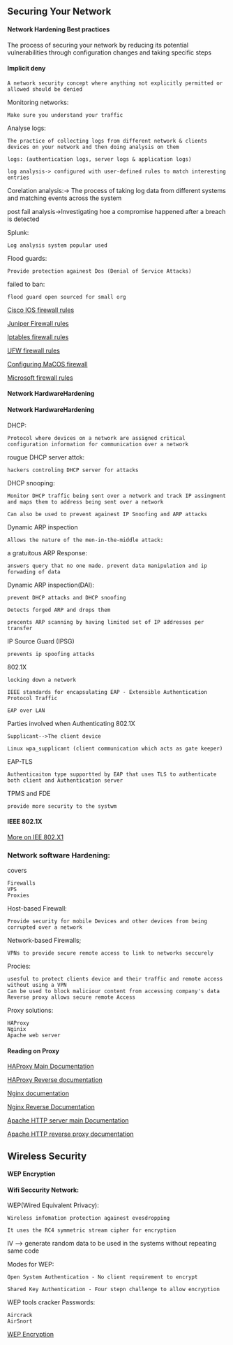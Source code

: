 
## Securing Your Network

#### Network Hardening Best practices

The process of securing your network by reducing its potential vulnerabilities through configuration changes and taking specific steps

#### Implicit deny

    A network security concept where anything not explicitly permitted or allowed should be denied

Monitoring networks:

    Make sure you understand your traffic

Analyse logs:

    The practice of collecting logs from different network & clients devices on your network and then doing analysis on them

    logs: (authentication logs, server logs & application logs)

    log analysis-> configured with user-defined rules to match interesting entries

Corelation analysis:-> The process of taking log data from different systems and matching events across the system

post fail analysis->Investigating hoe a compromise happened after a breach is detected

Splunk:

    Log analysis system popular used

Flood guards:

    Provide protection againest Dos (Denial of Service Attacks)

failed to ban:

    flood guard open sourced for small org

[Cisco IOS firewall rules](https://www.cisco.com/en/US/docs/routers/access/800/850/software/configuration/guide/firewall.html)

[Juniper Firewall rules](https://www.juniper.net/documentation/en_US/junos/topics/usage-guidelines/services-configuring-stateful-firewall-rules.html)

[Iptables firewall rules](https://www.digitalocean.com/community/tutorials/iptables-essentials-common-firewall-rules-and-commands)

[UFW firewall rules](https://www.digitalocean.com/community/tutorials/ufw-essentials-common-firewall-rules-and-commands)

[Configuring MaCOS firewall](https://support.apple.com/en-us/HT201642)

[Microsoft firewall rules](https://technet.microsoft.com/en-us/library/cc754274(v=ws.11).aspx)


#### Network HardwareHardening

#### Network HardwareHardening

DHCP:

    Protocol where devices on a network are assigned critical configuration information for communication over a network

rougue DHCP server attck:

    hackers controling DHCP server for attacks

DHCP snooping:

    Monitor DHCP traffic being sent over a network and track IP assingment and maps them to address being sent over a network

    Can also be used to prevent againest IP Snoofing and ARP attacks

Dynamic ARP inspection

    Allows the nature of the men-in-the-middle attack:

a gratuitous ARP Response:

    answers query that no one made. prevent data manipulation and ip forwading of data

Dynamic ARP inspection(DAI):

    prevent DHCP attacks and DHCP snoofing

    Detects forged ARP and drops them

    precents ARP scanning by having limited set of IP addresses per transfer

IP Source Guard (IPSG)
    
    prevents ip spoofing attacks

802.1X

    locking down a network

    IEEE standards for encapsulating EAP - Extensible Authentication Protocol Traffic

    EAP over LAN

Parties involved when Authenticating 802.1X

    Supplicant-->The client device

    Linux wpa_supplicant (client communication which acts as gate keeper)

EAP-TLS

    Authenticaiton type supportted by EAP that uses TLS to authenticate both client and Authentication server

TPMS and FDE

    provide more security to the systwm

#### IEEE 802.1X

[More on IEE 802.X1](https://en.wikipedia.org/wiki/IEEE_802.1X)


### Network software Hardening:

covers

    Firewalls
    VPS
    Proxies

Host-based Firewall:

    Provide security for mobile Devices and other devices from being corrupted over a network

Network-based Firewalls;

    VPNs to provide secure remote access to link to networks seccurely

Procies:

    usesful to protect clients device and their traffic and remote access without using a VPN
    Can be used to block maliciour content from accessing company's data
    Reverse proxy allows secure remote Access

Proxy solutions:

    HAProxy
    Nginix
    Apache web server

#### Reading on Proxy

[HAProxy Main Documentation](http://www.haproxy.org/#docs)

[HAProxy Reverse documentation](http://cbonte.github.io/haproxy-dconv/1.8/intro.html#3.3.1)

[Nginx documentation](http://nginx.org/en/docs/)

[Nginx Reverse Documentation](http://nginx.org/en/docs/beginners_guide.html#proxy)

[Apache HTTP server main Documentation](http://httpd.apache.org/docs/)

[Apache HTTP reverse proxy documentation](https://httpd.apache.org/docs/2.4/howto/reverse_proxy.html)


## Wireless Security

#### WEP Encryption

#### Wifi Seccurity Network:

WEP(Wired Equivalent Privacy):

    Wireless infomation protection againest evesdropping

    It uses the RC4 symmetric stream cipher for encryption

IV --> generate random data to be used in the systems without repeating same code

Modes for WEP:

    Open System Authentication - No client requirement to encrypt

    Shared Key Authentication - Four stepn challenge to allow encryption

WEP tools cracker Passwords:

    Aircrack
    AirSnort

[WEP Encryption](https://doi.org/10.1007/3-540-45537-X_1)

